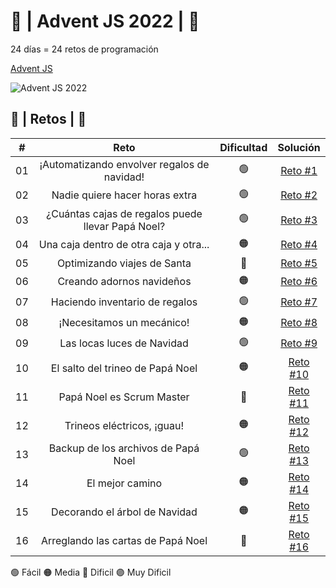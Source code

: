 # :christmas_tree: | Advent JS 2022 | :christmas_tree:
24 días = 24 retos de programación 

[Advent JS](https://adventjs.dev/)

![Advent JS 2022](https://i.imgur.com/HUihoze.jpg)

## :star2: | Retos | :star2:

|  #  |                  Reto                             |   Dificultad   |                                  Solución                                    |
| :-: | :-----------------------------------------------: | :------------: | :--------------------------------------------------------------------------: |
| 01  |    ¡Automatizando envolver regalos de navidad!    |       🟢       | [Reto #1](https://github.com/AgosVenezia/adventJS_2022/blob/main/Reto%231.js) |
| 02  |         Nadie quiere hacer horas extra            |       🟢       | [Reto #2](https://github.com/AgosVenezia/adventJS_2022/blob/main/Reto%232.js) |
| 03  | ¿Cuántas cajas de regalos puede llevar Papá Noel? |       🟢       | [Reto #3](https://github.com/AgosVenezia/adventJS_2022/blob/main/Reto%233.js) |
| 04  |      Una caja dentro de otra caja y otra...       |       🟠       | [Reto #4](https://github.com/AgosVenezia/adventJS_2022/blob/main/Reto%234.js) |
| 05  |            Optimizando viajes de Santa            |       🔴       | [Reto #5](https://github.com/AgosVenezia/adventJS_2022/blob/main/Reto%235.js) |
| 06  |             Creando adornos navideños             |       🟠       | [Reto #6](https://github.com/AgosVenezia/adventJS_2022/blob/main/Reto%236.js) |
| 07  |           Haciendo inventario de regalos          |       🟢       | [Reto #7](https://github.com/AgosVenezia/adventJS_2022/blob/main/Reto%237.js) |
| 08  |              ¡Necesitamos un mecánico!            |       🟠       | [Reto #8](https://github.com/AgosVenezia/adventJS_2022/blob/main/Reto%238.js) |
| 09  |              Las locas luces de Navidad           |       🟢       | [Reto #9](https://github.com/AgosVenezia/adventJS_2022/blob/main/Reto%239.js) |
| 10  |          El salto del trineo de Papá Noel         |       🟠       | [Reto #10](https://github.com/AgosVenezia/adventJS_2022/blob/main/Reto%2310.js) |
| 11  |              Papá Noel es Scrum Master            |       🔴       | [Reto #11](https://github.com/AgosVenezia/AdventJS_2022/blob/main/Reto%2311.js) |
| 12  |             Trineos eléctricos, ¡guau!            |       🟠       | [Reto #12](https://github.com/AgosVenezia/AdventJS_2022/blob/main/Reto%2312.js) |
| 13  |          Backup de los archivos de Papá Noel      |       🟢       | [Reto #13](https://github.com/AgosVenezia/AdventJS_2022/blob/main/Reto%2313.js) |
| 14  |                   El mejor camino                 |       🟠       | [Reto #14](https://github.com/AgosVenezia/AdventJS_2022/blob/main/Reto%2314.js) |
| 15  |            Decorando el árbol de Navidad          |       🟠       | [Reto #15](https://github.com/AgosVenezia/AdventJS_2022/blob/main/Reto%2315.js) |
| 16  |          Arreglando las cartas de Papá Noel       |       🔴       | [Reto #16](https://github.com/AgosVenezia/AdventJS_2022/blob/main/Reto%2316.js) |



🟢 Fácil 🟠 Media 🔴 Dificil 🟣 Muy Dificil
